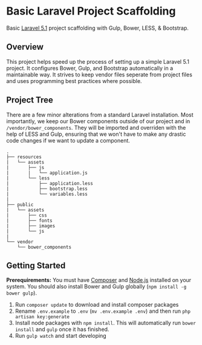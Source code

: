 # Basic Laravel Project Scaffolding
Basic [Laravel 5.1](https://github.com/laravel/laravel) project scaffolding with Gulp, Bower, LESS, &amp; Bootstrap.

## Overview
This project helps speed up the process of setting up a simple Laravel 5.1 project. It configures Bower, Gulp, and Bootstrap automatically in a maintainable way. It strives to keep vendor files seperate from project files and uses programming best practices where possible.

## Project Tree
There are a few minor alterations from a standard Laravel installation. Most importantly, we keep our Bower components outside of our project and in `/vendor/bower_components`. They will be imported and overriden with the help of LESS and Gulp, ensuring that we won't have to make any drastic code changes if we want to update a component.

```
.
├── resources
|   └── assets
|   	├── js
|   	|   └── application.js
|   	└── less
|       	├── application.less
|			├── bootstrap.less
|       	└── variables.less
|
├── public
|   └── assets
|       ├── css
|		├── fonts
|		├── images
|       └── js
|
└── vendor
    └── bower_components
```

## Getting Started
**Prerequirements:** You must have [Composer](https://getcomposer.org/) and [Node.js](https://nodejs.org/) installed on your system. You should also install Bower and Gulp globally (`npm install -g bower gulp`).

1. Run `composer update` to download and install composer packages
2. Rename `.env.example` to `.env` (`mv .env.example .env`) and then run `php artisan key:generate`
3. Install node packages with `npm install`. This will automatically run `bower install` and `gulp` once it has finished.
4. Run `gulp watch` and start developing
